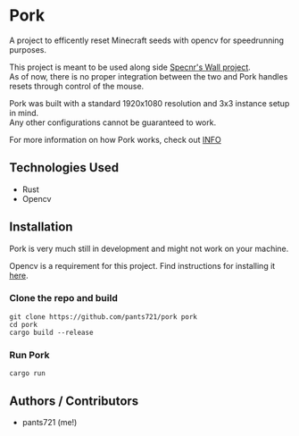 # Pork

A project to efficently reset Minecraft seeds with opencv for speedrunning purposes.

This project is meant to be used along side [Specnr's Wall project](https://github.com/Specnr/MultiResetWall).\
As of now, there is no proper integration between the two and Pork handles resets through control of the mouse.

Pork was built with a standard 1920x1080 resolution and 3x3 instance setup in mind.\
Any other configurations cannot be guaranteed to work.

For more information on how Pork works, check out [INFO](INFO.md)

## Technologies Used

- Rust
- Opencv

## Installation

Pork is very much still in development and might not work on your machine.

Opencv is a requirement for this project. Find instructions for installing it [here](https://docs.opencv.org/4.x/df/d65/tutorial_table_of_content_introduction.html).

### Clone the repo and build

```shell
git clone https://github.com/pants721/pork pork
cd pork
cargo build --release
```

### Run Pork

```shell
cargo run
```

## Authors / Contributors

- pants721 (me!)
